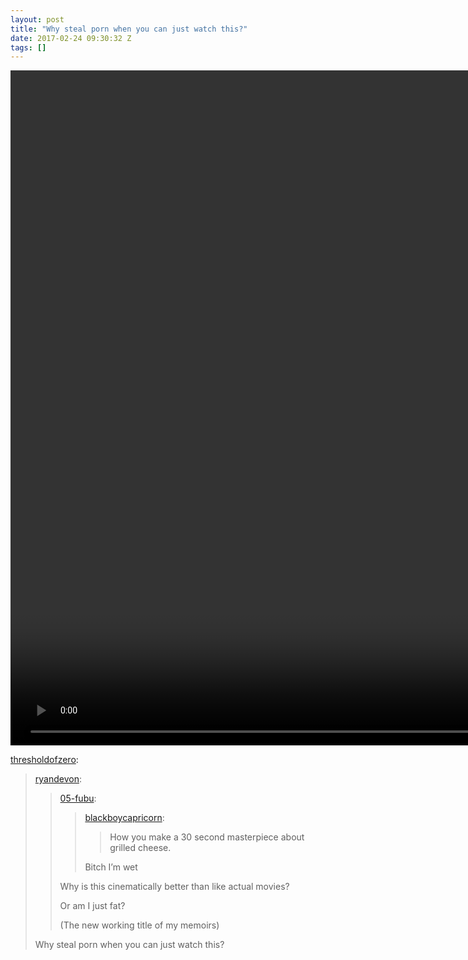 ```yaml
---
layout: post
title: "Why steal porn when you can just watch this?"
date: 2017-02-24 09:30:32 Z
tags: []
---
```

<video width="1920" height="1080" autoplay="autoplay" controls="controls"><source src="/media/2017/02/157646133915.mp4" type="video/mp4"></video>

[thresholdofzero](http://thresholdofzero.tumblr.com/post/153120593368):

> [ryandevon](http://ryandevon.tumblr.com/post/152847084275):
> 
> > [05-fubu](http://05-fubu.tumblr.com/post/148506702590):
> > 
> > > [blackboycapricorn](http://blackboycapricorn.tumblr.com/post/148506090543):
> > > 
> > > > How you make a 30 second masterpiece about grilled cheese.
> > > 
> > > Bitch I’m wet
> > 
> > Why is this cinematically better than like actual movies?
> > 
> > Or am I just fat?
> > 
> > (The new working title of my memoirs)
> 
> Why steal porn when you can just watch this?
